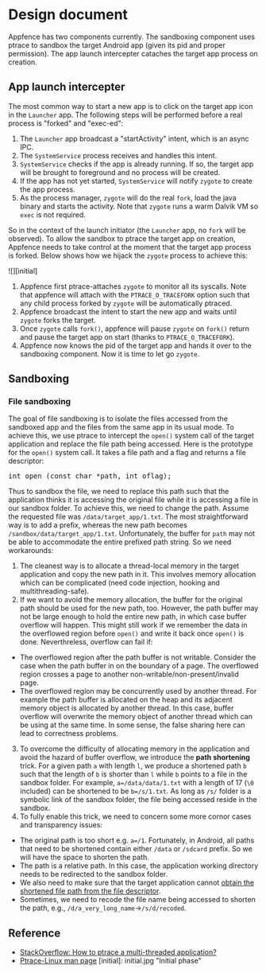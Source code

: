 Design document
===============

Appfence has two components currently. The sandboxing component uses ptrace to sandbox the target Android app (given its pid and proper permission). The app launch intercepter cataches the target app process on creation.

## App launch intercepter
The most common way to start a new app is to click on the target app icon in the `Launcher` app. The following steps will be performed before a real process is "forked" and "exec-ed":

1. The `Launcher` app broadcast a "startActivity" intent, which is an async IPC.
2. The `SystemService` process receives and handles this intent.
3. `SystemService` checks if the app is already running. If so, the target app will be brought to foreground and no process will be created.
4. If the app has not yet started, `SystemService` will notify `zygote` to create the app process.
5. As the process manager, `zygote` will do the real `fork`, load the java binary and starts the activity.
Note that `zygote` runs a warm Dalvik VM so `exec` is not required.

So in the context of the launch initiator (the `Launcher` app, no `fork` will be observed). To allow the sandbox to ptrace the target app on creation, Appfence needs to take control at the moment that the target app process is forked. Below shows how we hijack the `zygote` process to achieve this:

![][initial]

1. Appfence first ptrace-attaches `zygote` to monitor all its syscalls. Note that appfence will attach with the `PTRACE_O_TRACEFORK` option such that any child process forked by `zygote` will be automatically ptraced.
2. Appfence broadcast the intent to start the new app and waits until `zygote` forks the target. 
3. Once `zygote` calls `fork()`, appfence will pause `zygote` on `fork()` return and pause the target app on start (thanks to `PTRACE_O_TRACEFORK`).
4. Appfence now knows the pid of the target app and hands it over to the sandboxing component. Now it is time to let go `zygote`.

## Sandboxing

### File sandboxing
The goal of file sandboxing is to isolate the files accessed from the sandboxed app and the files from the same app in its usual mode. To achieve this, we use ptrace to intercept the `open()` system call of the target application and replace the file path being accessed. Here is the prototype for the `open()` system call. It takes a file path and a flag and returns a file descriptor:
<pre>
int open (const char *path, int oflag);
</pre>
Thus to sandbox the file, we need to replace this path such that the application thinks it is accessing the original file while it is accessing a file in our sandbox folder. To achieve this, we need to change the path. Assume the requested file was `/data/target_app/1.txt`. The most straightforward way is to add a prefix, whereas the new path becomes `/sandbox/data/target_app/1.txt`. Unfortunately, the buffer for `path` may not be able to accommodate the entire prefixed path string. So we need workarounds:

1. The cleanest way is to allocate a thread-local memory in the target application and copy the new path in it. This involves memory allocation which can be complicated (need code injection, hooking and multithreading-safe).
2. If we want to avoid the memory allocation, the buffer for the original path should be used for the new path, too. However, the path buffer may not be large enough to hold the entire new path, in which case buffer overflow will happen. This might still work if we remember the data in the overflowed region before `open()` and write it back once `open()` is done. Neverthreless, overflow can fail if:
  * The overflowed region after the path buffer is not writable. Consider the case when the path buffer in on the boundary of a page. The overflowed region crosses a page to another non-writable/non-present/invalid page.
  * The overflowed region may be concurrently used by another thread. For example the path buffer is allocated on the heap and its adjacent memory object is allocated by another thread. In this case, buffer overflow will overwrite the memory object of another thread which can be using at the same time. In some sense, the false sharing here can lead to correctness problems.
3. To overcome the difficulty of allocating memory in the application and avoid the hazard of buffer overflow, we introduce the **path shortening** trick. For a given path `a` with length `l`, we produce a shortened path `b` such that the length of `b` is shorter than `l` while `b` points to a file in the sandbox folder. For example, `a=/data/data/1.txt` with a length of 17 (`\0` included) can be shortened to be `b=/s/1.txt`. As long as `/s/` folder is a symbolic link of the sandbox folder, the file being accessed reside in the sandbox.
4. To fully enable this trick, we need to concern some more cornor cases and transparency issues:
  * The original path is too short e.g. `a=/1`. Fortunately, in Android, all paths that need to be shortened contain either `/data` or `/sdcard` prefix. So we will have the space to shorten the path.
  * The path is a relative path. In this case, the application working directory needs to be redirected to the sandbox folder.
  * We also need to make sure that the target application cannot [obtain the shortened file path from the file descriptor](http://stackoverflow.com/questions/1188757/getting-filename-from-file-descriptor-in-c).
  * Sometimes, we need to recode the file name being accessed to shorten the path, e.g., `/d/a_very_long_name`->`/s/d/recoded`.

## Reference 
* [StackOverflow: How to ptrace a multi-threaded application?](http://stackoverflow.com/questions/5477976/how-to-ptrace-a-multi-threaded-application)
* [Ptrace-Linux man page](http://linux.die.net/man/2/ptrace)
[initial]: initial.jpg "Initial phase"
